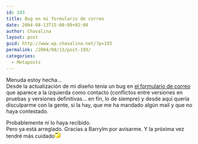 ```yaml
---
id: 193
title: Bug en mi formulario de correo
date: 2004-08-13T15:00:09+02:00
author: Chavalina
layout: post
guid: http://www.wp.chavalina.net/?p=193
permalink: /2004/08/13/post-193/
categories:
  - Metaposts
---
```

Menuda estoy hecha…  
Desde la actualización de mi diseño tenía un bug en <a href="correo.php" target=′_blank′>el formulario de correo</a> que aparece a la izquierda como contacto (conflictos entre versiones en pruebas y versiones definitivas… en fin, lo de siempre) y desde aquí quería disculparme con la gente, si la hay, que me ha mandado algún mail y que no haya contestado.

Probablemente ni lo haya recibido.  
Pero ya está arreglado. Gracias a Barrylm por avisarme. Y la próxima vez tendré más cuidado![emo](/imagenes/emoticonos/pensativo.gif)